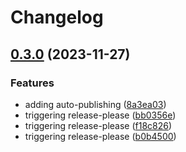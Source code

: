 # Changelog

## [0.3.0](https://github.com/signorecello/noir-playground/compare/v0.2.7...v0.3.0) (2023-11-27)


### Features

* adding auto-publishing ([8a3ea03](https://github.com/signorecello/noir-playground/commit/8a3ea03ac5d9ecf1aa1bed0731c387785cb1e534))
* triggering release-please ([bb0356e](https://github.com/signorecello/noir-playground/commit/bb0356e56da3f0d68567d5f2a44264f5e68d3ef2))
* triggering release-please ([f18c826](https://github.com/signorecello/noir-playground/commit/f18c82641f25bf5d8f597bb7116e1494814ef8ea))
* triggering release-please ([b0b4500](https://github.com/signorecello/noir-playground/commit/b0b45008a1ac02196d21b6ceab801cde8fbc8bf2))
